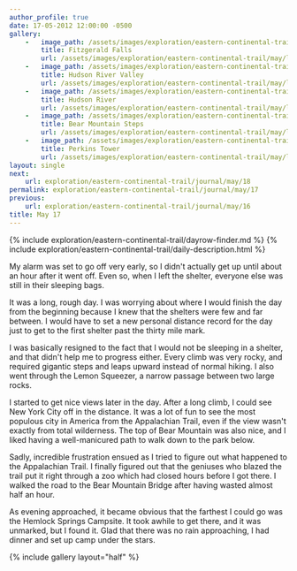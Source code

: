 ```yaml
---
author_profile: true
date: 17-05-2012 12:00:00 -0500
gallery:
    -   image_path: /assets/images/exploration/eastern-continental-trail/may/small/17-1.jpg
        title: Fitzgerald Falls
        url: /assets/images/exploration/eastern-continental-trail/may/large/17-1.jpg
    -   image_path: /assets/images/exploration/eastern-continental-trail/may/small/17-2.jpg
        title: Hudson River Valley
        url: /assets/images/exploration/eastern-continental-trail/may/large/17-2.jpg
    -   image_path: /assets/images/exploration/eastern-continental-trail/may/small/17-3.jpg
        title: Hudson River
        url: /assets/images/exploration/eastern-continental-trail/may/large/17-3.jpg
    -   image_path: /assets/images/exploration/eastern-continental-trail/may/small/17-4.jpg
        title: Bear Mountain Steps
        url: /assets/images/exploration/eastern-continental-trail/may/large/17-4.jpg
    -   image_path: /assets/images/exploration/eastern-continental-trail/may/small/17-5.jpg
        title: Perkins Tower
        url: /assets/images/exploration/eastern-continental-trail/may/large/17-5.jpg
layout: single
next:
    url: exploration/eastern-continental-trail/journal/may/18
permalink: exploration/eastern-continental-trail/journal/may/17
previous:
    url: exploration/eastern-continental-trail/journal/may/16
title: May 17
---
```

{% include exploration/eastern-continental-trail/dayrow-finder.md %}
{% include exploration/eastern-continental-trail/daily-description.html %}

My alarm was set to go off very early, so I didn't actually get up until about an hour after it went off. Even so, when I left the shelter, everyone else was still in their sleeping bags.

It was a long, rough day. I was worrying about where I would finish the day from the beginning because I knew that the shelters were few and far between. I would have to set a new personal distance record for the day just to get to the first shelter past the thirty mile mark.

I was basically resigned to the fact that I would not be sleeping in a shelter, and that didn't help me to progress either. Every climb was very rocky, and required gigantic steps and leaps upward instead of normal hiking. I also went through the Lemon Squeezer, a narrow passage between two large rocks.

I started to get nice views later in the day. After a long climb, I could see New York City off in the distance. It was a lot of fun to see the most populous city in America from the Appalachian Trail, even if the view wasn't exactly from total wilderness. The top of Bear Mountain was also nice, and I liked having a well-manicured path to walk down to the park below.

Sadly, incredible frustration ensued as I tried to figure out what happened to the Appalachian Trail. I finally figured out that the geniuses who blazed the trail put it right through a zoo which had closed hours before I got there. I walked the road to the Bear Mountain Bridge after having wasted almost half an hour.

As evening approached, it became obvious that the farthest I could go was the Hemlock Springs Campsite. It took awhile to get there, and it was unmarked, but I found it. Glad that there was no rain approaching, I had dinner and set up camp under the stars.

{% include gallery layout="half" %}